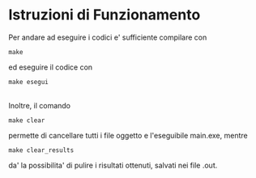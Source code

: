 # Istruzioni di Funzionamento  
 
Per andare ad eseguire i codici e' sufficiente compilare con  
```
make 
```
ed eseguire il codice con 
```
make esegui
```

\
Inoltre, il comando 
```
make clear
```
permette di cancellare tutti i file oggetto e l'eseguibile main.exe, mentre
```
make clear_results
```
da' la possibilita' di pulire i risultati ottenuti, salvati nei file .out.
